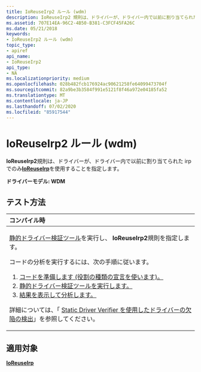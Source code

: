 ```yaml
---
title: IoReuseIrp2 ルール (wdm)
description: IoReuseIrp2 規則は、ドライバーが、ドライバー内で以前に割り当てられた Irp でのみ IoReuseIrp を使用することを指定します。
ms.assetid: 707E14EA-96C2-4B50-B381-C3FCF45FA26C
ms.date: 05/21/2018
keywords:
- IoReuseIrp2 ルール (wdm)
topic_type:
- apiref
api_name:
- IoReuseIrp2
api_type:
- NA
ms.localizationpriority: medium
ms.openlocfilehash: 028b482fcb176924ac90621258fe64099473704f
ms.sourcegitcommit: 82a9be3b3584f991e5121f8f46a972e04185fa52
ms.translationtype: MT
ms.contentlocale: ja-JP
ms.lasthandoff: 07/02/2020
ms.locfileid: "85917544"
---
```

# <a name="ioreuseirp2-rule-wdm"></a>IoReuseIrp2 ルール (wdm)


**IoReuseIrp2**規則は、ドライバーが、ドライバー内で以前に割り当てられた irp でのみ[**IoReuseIrp**](https://docs.microsoft.com/windows-hardware/drivers/ddi/wdm/nf-wdm-ioreuseirp)を使用することを指定します。

**ドライバーモデル: WDM**

<a name="how-to-test"></a>テスト方法
-----------

<table>
<colgroup>
<col width="100%" />
</colgroup>
<thead>
<tr class="header">
<th align="left">コンパイル時</th>
</tr>
</thead>
<tbody>
<tr class="odd">
<td align="left"><p><a href="https://docs.microsoft.com/windows-hardware/drivers/devtest/static-driver-verifier" data-raw-source="[Static Driver Verifier](https://docs.microsoft.com/windows-hardware/drivers/devtest/static-driver-verifier)">静的ドライバー検証ツール</a>を実行し、 <strong>IoReuseIrp2</strong>規則を指定します。</p>
コードの分析を実行するには、次の手順に従います。
<ol>
<li><a href="https://docs.microsoft.com/windows-hardware/drivers/devtest/using-static-driver-verifier-to-find-defects-in-drivers#preparing-your-source-code" data-raw-source="[Prepare your code (use role type declarations).](https://docs.microsoft.com/windows-hardware/drivers/devtest/using-static-driver-verifier-to-find-defects-in-drivers#preparing-your-source-code)">コードを準備します (役割の種類の宣言を使います)。</a></li>
<li><a href="https://docs.microsoft.com/windows-hardware/drivers/devtest/using-static-driver-verifier-to-find-defects-in-drivers#running-static-driver-verifier" data-raw-source="[Run Static Driver Verifier.](https://docs.microsoft.com/windows-hardware/drivers/devtest/using-static-driver-verifier-to-find-defects-in-drivers#running-static-driver-verifier)">静的ドライバー検証ツールを実行します。</a></li>
<li><a href="https://docs.microsoft.com/windows-hardware/drivers/devtest/using-static-driver-verifier-to-find-defects-in-drivers#viewing-and-analyzing-the-results" data-raw-source="[View and analyze the results.](https://docs.microsoft.com/windows-hardware/drivers/devtest/using-static-driver-verifier-to-find-defects-in-drivers#viewing-and-analyzing-the-results)">結果を表示して分析します。</a></li>
</ol>
<p>詳細については、「 <a href="https://docs.microsoft.com/windows-hardware/drivers/devtest/using-static-driver-verifier-to-find-defects-in-drivers" data-raw-source="[Using Static Driver Verifier to Find Defects in Drivers](https://docs.microsoft.com/windows-hardware/drivers/devtest/using-static-driver-verifier-to-find-defects-in-drivers)">Static Driver Verifier を使用したドライバーの欠陥の検出</a>」を参照してください。</p></td>
</tr>
</tbody>
</table>

<a name="applies-to"></a>適用対象
----------

[**IoReuseIrp**](https://docs.microsoft.com/windows-hardware/drivers/ddi/wdm/nf-wdm-ioreuseirp)
 

 





